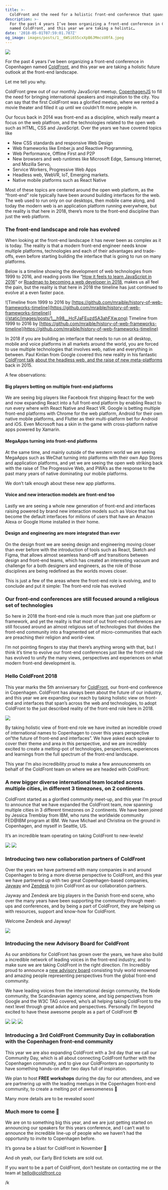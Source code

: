 ```yaml
---
title: >-
  ColdFront and the need for a holistic front-end conference that spans across communities and technologies
description: >-
  For the past 4 years I’ve been organizing a front-end conference in Copenhagen
  named ColdFront, and this year we are taking a holistic…
date: '2018-05-01T07:59:01.787Z'
og_image: images/posts/1__6WSi655cxXpB6JMmcsU0fA.jpeg
---
```


![](/static/images/posts/1__6WSi655cxXpB6JMmcsU0fA.jpeg)

For the past 4 years I’ve been organizing a front-end conference in Copenhagen named [ColdFront](http://coldfront.co), and this year we are taking a holistic future outlook at the front-end landscape.

Let me tell you why.

ColdFront grew out of our monthly JavaScript meetup, [CopenhagenJS](https://copenhagenjs.dk) to fill the need for bringing international speakers and inspiration to the city. You can say that the first ColdFront was a glorified meetup, where we rented a movie theater and filled it up until we couldn’t fit more people in.

Our focus back in 2014 was front-end as a discipline, which really meant a focus on the web platfrom, and the technologies related to the open web such as HTML, CSS and JavaScript. Over the years we have covered topics like

*   New CSS standards and responsive Web Design
*   Web frameworks like Ember.js and Reactive Programming,
*   Web Performance, Offline First and P2P
*   New browsers and web runtimes like Microsoft Edge, Samsung Internet, and Mozilla Servo,
*   Service Workers, Progressive Web Apps
*   Headless web, WebVR, IoT, Emerging markets.
*   Native mobile platforms such as React Native

Most of these topics are centered around the open web platform, as the “front-end” role typically have been around building interfaces for the web. The web used to run only on our desktops, then mobile came along, and today the modern web is an application platform running everywhere, but the reality is that here in 2018, there’s more to the front-end discipline than just the web platform.

### The front-end landscape and role has evolved

When looking at the front-end landscape it has never been as complex as it is today. The reality is that a modern front-end engineer needs know multiple platforms, technologies and each of their advantages and trade-offs, even before starting building the interface that is going to run on many platforms.

Below is a timeline showing the development of web technologies from 1999 to 2016, and reading posts like “[How it feels to learn JavaScript in 2016](https://hackernoon.com/how-it-feels-to-learn-javascript-in-2016-d3a717dd577f)” or [Roadmap to becoming a web developer in 2018](https://github.com/kamranahmedse/developer-roadmap), makes us all feel the pain, but the reality is that here in 2018 the timeline has just continued to evolve at a even faster pace.

![Timeline from 1999 to 2016 by [https://github.com/mraible/history-of-web-frameworks-timeline](https://github.com/mraible/history-of-web-frameworks-timeline)](/static/images/posts/1__h98__HcFJaFEuzdSA3ahFXw.png)
Timeline from 1999 to 2016 by [https://github.com/mraible/history-of-web-frameworks-timeline](https://github.com/mraible/history-of-web-frameworks-timeline)

In 2018 if you are building an interface that needs to run on all desktop, mobile and voice platforms in all markets around the world, you are forced to use multiple technologies that involves web, native and everything in between. Paul Kinlan from Google covered this new reality in his fantastic [ColdFront talk](https://www.youtube.com/watch?v=7X-_wO5aRFo) [about the headless web, and the raise of new meta-platforms](https://paul.kinlan.me/the-headless-web/) back in 2015.

A few observations:

#### Big players betting on multiple front-end platforms

We are seeing big players like Facebook first shipping React for the web and now expanding React into a full front-end platform by enabling React to run every where with React Native and React VR. Google is betting multiple front-end platforms with Chrome for the web platform, Android for their own native mobile platforms, and Flutter as their multi-platform bet for Android and iOS. Even Microsoft has a skin in the game with cross-platform native apps powered by Xamarin.

#### MegaApps turning into front-end platforms

At the same time, and mainly outside of the western world we are seeing MegaApps such as WeChat turning into platforms with their own App Stores and application platforms, and yet we are seeing the open web striking back with the raise of The Progressive Web, and PWA’s as the response to the past many years of native dominating our mobile platforms.

We don’t talk enough about these new app platforms.

#### Voice and new interaction models are front-end too

Lastly we are seeing a whole new generation of front-end and interfaces raising powered by brand new interaction models such as Voice that has become the default interfaces for milions of users that have an Amazon Alexa or Google Home installed in their home.

#### Design and engineering are more integrated than ever

On the design front we are seeing design and engineering moving closer than ever before with the introduction of tools such as React, Sketch and Figma, that allows almost seamless hand-off and transitions between design and front-end teams, which has created an interesting vacuum and challenge for a both designers and engineers, as the role of those disciplines are being redefined as the worlds moves closer.

This is just a few of the areas where the front-end role is evolving, and to conclude and put it simple: The front-end role has evolved

### Our front-end conferences are still focused around a religious set of technologies

So here in 2018 the front-end role is much more than just one platform or framework, and yet the reality is that most of out front-end conferences are still focused around an almost religious set of technologies that divides the front-end community into a fragmented set of micro-communities that each are preaching their religion and world-view.

I’m not pointing fingers to stay that there’s anything wrong with that, but I think it’s time to evolve our front-end conferences just like the front-end role has evolved to unify the many views, perspectives and experiences on what modern front-end development is.

### Hello ColdFront 2018

This year marks the 5th anniversary for [ColdFront](https://2018.coldfront.co), our front-end conference in Copenhagen. ColdFront has always been about the future of our industry, and this year we are expanding our reach by taking holistic view on front-end and interfaces that span’s across the web and technologies, to adopt ColdFront to the just described reality of the front-end role here in 2018.

![](/static/images/posts/1__Wdr7QuhsgaRI4t47yxgXVw.png)

By taking holistic view of front-end role we have invited an incredible crowd of international names to Copenhagen to cover this years perspective on“the future of front-end and interfaces”. We have asked each speaker to cover their theme and area in this perspective, and we are incredibly excited to create a melting-pot of technologies, perspectives, experiences and learnings from the full spectrum of the front-end landscape.

This year I’m also incredibility proud to make a few announcements on behalf of the ColdFront team on where we are headed with ColdFront:

### A new bigger diverse international team located across multiple cities, in different 3 timezones, on 2 continents.

ColdFront started as a glorified community meet-up, and this year I’m proud to announce that we have expanded the ColdFront team, now spanning multiple cities in 3 different timezones on 2 continents. We have been joined by Jessica Tremblay from IBM, who runs the worldwide community FED@IBM program at IBM. We have Michael and Christina on the ground in Copenhagen, and myself in Seattle, US.

It’s an incredible team operating on taking ColdFront to new-levels!

![](/static/images/posts/1__etCl8GSS8ZkBX__y9Snw01A.png)
![](/static/images/posts/1__U2__TsCuZSMS8sKWBeY5q9w.png)

### Introducing two new collaboration partners of ColdFront

Over the years we have partnered with many companies in and around Copenhagen to bring a more diverse perspective to ColdFront, and this year we have partnered up with two great Copenhagen-based companies, [Jayway](https://www.jayway.com) and [Zendesk](http://zendesk.com) to join ColdFront as our collaboration partners.

Jayway and Zendesk are big players in the Danish front-end scene, who over the many years have been supporting the community through meet-ups and conferences, and by being a part of ColdFront, they are helping us with resources, support and know-how for ColdFront.

Welcome Zendesk and Jayway!

![](/static/images/posts/1__n9B7XCnVA77wSPOHAJY__yg.png)

### Introducing the new Advisory Board for ColdFront

As our ambitions for ColdFront has grown over the years, we have also build a incredible network of leading voices in the front-end industry, and to make sure we are taking ColdFront in the right direction. I’m Incredibly proud to announce a [new advisory board](https://2018.coldfront.co/about/) consisting truly world renowned and amazing people representing perspectives from the global front-end community.

We have leading voices from the international design community, the Node community, the Scandinavian agency scene, and big perspectives from Google and the W3C TAG covered, who’s all helping taking ColdFront to the next level through great advice and perspectives. Personally I’m beyond excited to have these awesome people as a part of ColdFront 😎

![](/static/images/posts/1__WkG7YQ2G7HsR2IXG0sU8SA.png)
![](/static/images/posts/1__M8ON7432G2TR__Fkqa6NEWw.png)
![](/static/images/posts/1__JXY1icF6UTHWRnTvibdjtg.png)

### Introducing a 3rd ColdFront Community Day in collaboration with the Copenhagen front-end community

This year we are also expanding ColdFront with a 3rd day that we call our Community Day, which is all about connecting ColdFront further with the Copenhagen community, and to give our ColdFronters an opportunity to have something hands-on after two days full of inspiration.

We plan to host **FREE workshops** during the day for our attendees, and we are partnering up with the leading meetups in the Copenhagen front-end community, to create a melting pot of awesomeness 🎉

Many more details are to be revealed soon!

### Much more to come 🎉

We are on to something big this year, and we are just getting started on announcing our speakers for this years conference, and I can’t wait to announce the incredible line-up of people who we haven’t had the opportunity to invite to Copenhagen before.

It’s gonna be a blast for ColdFront in November 🎉

And oh yeah, our Early Bird tickets are sold out.

If you want to be a part of ColdFront, don’t hesitate on contacting me or the team at [hello@coldfront.co](mailto:hello@coldfront.co)

/k